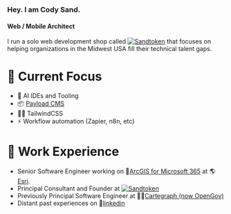 ### Hey. I am Cody Sand.
#### Web / Mobile Architect

I run a solo web development shop called [![Sandtoken](https://github.com/user-attachments/assets/764a70c5-9e6e-4dad-8eb9-945f6e4734de)](https://www.sandtoken.com/?utm_source=github&utm_medium=profile&utm_campaign=github_profile&utm_content=bio_link) that focuses on helping organizations in the Midwest USA fill their technical talent gaps. 

# 🌱 Current Focus
- 🧠 AI IDEs and Tooling
- 📦 [Payload CMS](https://www.payloadcms.com)
- 💅🏼 TailwindCSS
- ⚡️ Workflow automation (Zapier, n8n, etc)


# 🔨 Work Experience
- Senior Software Engineer working on 📍[ArcGIS for Microsoft 365] at 🌎[Esri].
- Principal Consultant and Founder at [![Sandtoken](https://github.com/user-attachments/assets/764a70c5-9e6e-4dad-8eb9-945f6e4734de)](https://www.sandtoken.com/?utm_source=github&utm_medium=profile&utm_campaign=github_profile&utm_content=bio_link) 
- Previously Principal Software Engineer at 👷🏻[Cartegraph (now OpenGov)](https://www.cartegraph.com)
- Distant past experiences on 👔[linkedin][Linkedin]


[Esri]: https://www.esri.com
[Linkedin]: https://www.linkedin.com/in/codyjsand/
[ArcGIS for Microsoft 365]: https://www.esri.com/en-us/arcgis/products/arcgis-for-microsoft-365/overview

<!--
**marpstar/marpstar** is a ✨ _special_ ✨ repository because its `README.md` (this file) appears on your GitHub profile.

Here are some ideas to get you started:

- 🔭 I’m currently working on ...
- 🌱 I’m currently learning ...
- 👯 I’m looking to collaborate on ...
- 🤔 I’m looking for help with ...
- 💬 Ask me about ...
- 📫 How to reach me: ...
- 😄 Pronouns: ...
- ⚡ Fun fact: ...
-->
